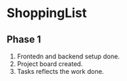 # ShoppingList

## Phase 1
1. Frontedn and backend setup done. 
2. Project board created.
3. Tasks reflects the work done.

